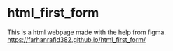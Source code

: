 # html_first_form
This is a html webpage made with the help from figma.
https://farhanrafid382.github.io/html_first_form/
